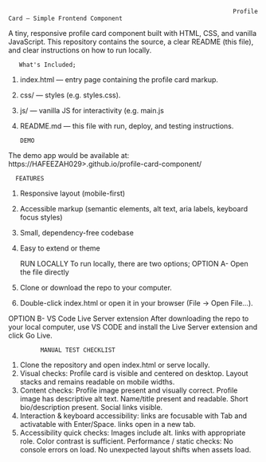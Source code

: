                                                                    Profile Card — Simple Frontend Component

A tiny, responsive profile card component built with HTML, CSS, and vanilla JavaScript. This repository contains the source, a clear README (this file), and clear instructions on how to run locally.

       What's Included;
1. index.html — entry page containing the profile card markup.
2. css/ — styles (e.g. styles.css).
3. js/ — vanilla JS for interactivity (e.g. main.js
4. README.md — this file with run, deploy, and testing instructions.

       DEMO
The demo app would be available at: https://HAFEEZAH029>.github.io/profile-card-component/ 

      FEATURES
1. Responsive layout (mobile-first)
2. Accessible markup (semantic elements, alt text, aria labels, keyboard focus styles)
3. Small, dependency-free codebase
4. Easy to extend or theme

      RUN LOCALLY
   To run locally, there are two options;
OPTION A- Open the file directly
1. Clone or download the repo to your computer.
2. Double-click index.html or open it in your browser (File → Open File...).

OPTION B- VS Code Live Server extension
After downloading the repo to your local computer, use VS CODE and install the Live Server extension and click Go Live.


             MANUAL TEST CHECKLIST

1. Clone the repository and open index.html or serve locally.
2. Visual checks:
       Profile card is visible and centered on desktop.
       Layout stacks and remains readable on mobile widths.
3. Content checks:
       Profile image present and visually correct.
       Profile image has descriptive alt text.
       Name/title present and readable.
       Short bio/description present.
       Social links visible.
4. Interaction & keyboard accessibility:
       links are focusable with Tab and activatable with Enter/Space.
       links open in a new tab.
5. Accessibility quick checks:
       Images include alt.
       links with appropriate role.
       Color contrast is sufficient.
       Performance / static checks:
       No console errors on load.
       No unexpected layout shifts when assets load.

     
